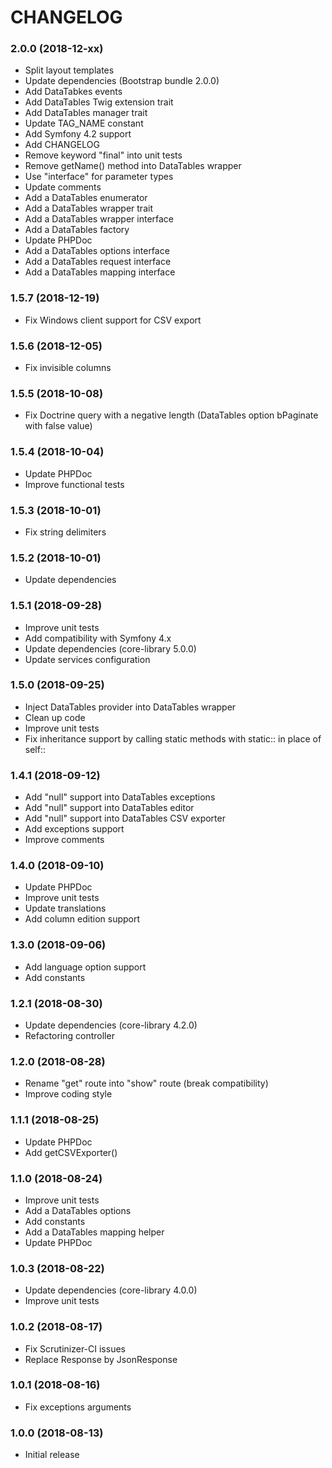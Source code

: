 CHANGELOG
=========

### 2.0.0 (2018-12-xx)

- Split layout templates
- Update dependencies (Bootstrap bundle 2.0.0)
- Add DataTabkes events
- Add DataTables Twig extension trait
- Add DataTables manager trait
- Update TAG_NAME constant
- Add Symfony 4.2 support
- Add CHANGELOG
- Remove keyword "final" into unit tests
- Remove getName() method into DataTables wrapper
- Use "interface" for parameter types
- Update comments
- Add a DataTables enumerator
- Add a DataTables wrapper trait
- Add a DataTables wrapper interface
- Add a DataTables factory
- Update PHPDoc
- Add a DataTables options interface
- Add a DataTables request interface
- Add a DataTables mapping interface

### 1.5.7 (2018-12-19)

- Fix Windows client support for CSV export

### 1.5.6 (2018-12-05)

- Fix invisible columns

### 1.5.5 (2018-10-08)

- Fix Doctrine query with a negative length (DataTables option bPaginate with false value)

### 1.5.4 (2018-10-04)

- Update PHPDoc
- Improve functional tests

### 1.5.3 (2018-10-01)

- Fix string delimiters

### 1.5.2 (2018-10-01)

- Update dependencies

### 1.5.1 (2018-09-28)

- Improve unit tests
- Add compatibility with Symfony 4.x
- Update dependencies (core-library 5.0.0)
- Update services configuration

### 1.5.0 (2018-09-25)

- Inject DataTables provider into DataTables wrapper
- Clean up code
- Improve unit tests
- Fix inheritance support by calling static methods with static:: in place of self::

### 1.4.1 (2018-09-12)

- Add "null" support into DataTables exceptions
- Add "null" support into DataTables editor
- Add "null" support into DataTables CSV exporter
- Add exceptions support
- Improve comments

### 1.4.0 (2018-09-10)

- Update PHPDoc
- Improve unit tests
- Update translations
- Add column edition support

### 1.3.0 (2018-09-06)

- Add language option support
- Add constants

### 1.2.1 (2018-08-30)

- Update dependencies (core-library 4.2.0)
- Refactoring controller

### 1.2.0 (2018-08-28)

- Rename "get" route into "show" route (break compatibility)
- Improve coding style

### 1.1.1 (2018-08-25)

- Update PHPDoc
- Add getCSVExporter()

### 1.1.0 (2018-08-24)

- Improve unit tests
- Add a DataTables options
- Add constants
- Add a DataTables mapping helper
- Update PHPDoc

### 1.0.3 (2018-08-22)

- Update dependencies (core-library 4.0.0)
- Improve unit tests

### 1.0.2 (2018-08-17)

- Fix Scrutinizer-CI issues
- Replace Response by JsonResponse

### 1.0.1 (2018-08-16)

- Fix exceptions arguments

### 1.0.0 (2018-08-13)

- Initial release
